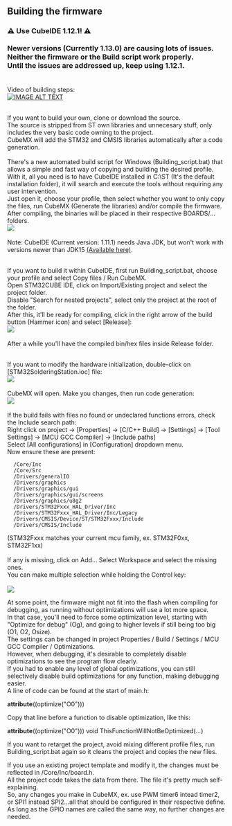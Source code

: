 ## Building the firmware

<h3>
⚠️ Use CubeIDE 1.12.1! ⚠️ <br><br>
Newer versions (Currently 1.13.0) are causing lots of issues.<br>
Neither the firmware or the Build script work properly.<br>
Until the issues are addressed up, keep using 1.12.1.<br><br>
</h3>

Video of building steps:<br>
[![IMAGE ALT TEXT](http://img.youtube.com/vi/8oeGVSSxudk/0.jpg)](https://www.youtube.com/watch?v=8oeGVSSxudk "Firmware build")<br><br>

If you want to build your own, clone or download the source.<br>
The source is stripped from ST own libraries and unnecesary stuff, only includes the very basic code owning to the project.<br>
CubeMX will add the STM32 and CMSIS libraries automatically after a code generation.<br><br>
There's a new automated build script for Windows (Building_script.bat) that allows a simple and fast way of copying and building the desired profile.<br>
With it, all you need is to have CubeIDE installed in C:\ST (It's the default installation folder), it will search and execute the tools without requiring any user intervention.<br>
Just open it, choose your profile, then select whether you want to only copy the files, run CubeMX (Generate the libraries) and/or compile the firmware.<br>
After compiling, the binaries will be placed in their respective BOARDS/... folders.<br>
<img src="/Readme_files/build_script.png?raw=true"><br><br>
Note: CubeIDE (Current version: 1.11.1) needs Java JDK, but won't work with versions newer than JDK15 [(Available here)](https://www.techspot.com/downloads/5552-java-15-jdk.html).<br><br>

If you want to build it within CubeIDE, first run Building_script.bat, choose your profile and select Copy files / Run CubeMX.<br>
Open STM32CUBE IDE, click on Import/Existing project and select the project folder.<br>
Disable "Search for nested projects", select only the project at the root of the folder.<br>
After this, it'll be ready for compiling, click in the right arrow of the build button (Hammer icon) and select [Release]:<br>
<img src="/Readme_files/release.jpg?raw=true"><br><br>
After a while you'll have the compiled bin/hex files inside Release folder.<br><br>

If you want to modify the hardware initialization, double-click on [STM32SolderingStation.ioc] file:<br>
<img src="/Readme_files/open_ioc.png?raw=true"><br><br>
CubeMX will open. Make you changes, then run code generation:<br>
<img src="/Readme_files/gen.png?raw=true"><br><br>
If the build fails with files no found or undeclared functions errors, check the Include search path:<br>
Right click on project -> [Properties] -> [C/C++ Build] -> [Settings] ->  [Tool Settings] -> [MCU GCC Compiler] -> [Include paths]<br>
Select [All configurations] in [Configuration] dropdown menu.<br>
Now ensure these are present:<br>

      /Core/Inc
      /Core/Src
      /Drivers/generalIO
      /Drivers/graphics
      /Drivers/graphics/gui
      /Drivers/graphics/gui/screens
      /Drivers/graphics/u8g2
      /Drivers/STM32Fxxx_HAL_Driver/Inc
      /Drivers/STM32Fxxx_HAL_Driver/Inc/Legacy
      /Drivers/CMSIS/Device/ST/STM32Fxxx/Include
      /Drivers/CMSIS/Include
      
(STM32Fxxx matches your current mcu family, ex. STM32F0xx, STM32F1xx)<br><br>
If any is missing, click on Add... Select Workspace and select the missing ones.<br>
You can make multiple selection  while holding the Control key:<br>      
<img src="/Readme_files/Includes.jpg?raw=true">

At some point, the firmware might not fit into the flash when compiling for debugging, as running without optimizations will use a lot more space.<br>
In that case, you'll need to force some optimization level, starting with "Optimize for debug" (Og), and going to higher levels if still being too big (O1, O2, Osize).<br>
The settings can be changed in project Properties / Build / Settings / MCU GCC Compiler / Optimizations.<br>
However, when debugging, it's desirable to completely disable optimizations to see the program flow clearly.<br>
If you had to enable any level of global optimizations, you can still selectively disable build optimizations for any function, making debugging easier.<br>
A line of code can be found at the start of main.h:<br>

  __attribute__((optimize("O0")))

Copy that line before a function to disable optimization, like this:<br>

   __attribute__((optimize("O0"))) void ThisFunctionWillNotBeOptimized(...)
   

If you want to retarget the project, avoid mixing different profile files, run Building_script.bat again so it cleans the project and copies the new files.<br>

If you use an existing project template and modify it, the changes must be reflected in /Core/Inc/board.h.<br>
All the project code takes the data from there. The file it's pretty much self-explaining.<br>
So, any changes you make in CubeMX, ex. use PWM timer6 intead timer2, or SPI1 instead SPI2...all that should be configured in their respective define.<br>
As long as the GPIO names are called the same way, no further changes are needed.<br>
